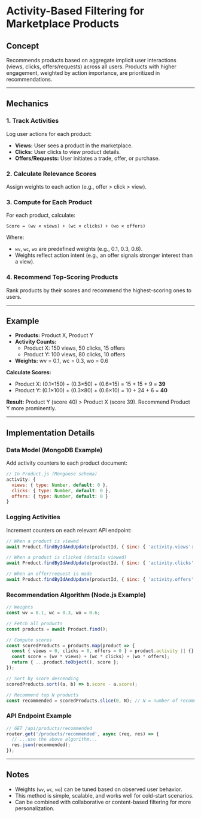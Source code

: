 # Activity-Based Filtering for Marketplace Products

## Concept
Recommends products based on aggregate implicit user interactions (views, clicks, offers/requests) across all users. Products with higher engagement, weighted by action importance, are prioritized in recommendations.

---

## Mechanics

### 1. Track Activities
Log user actions for each product:
- **Views:** User sees a product in the marketplace.
- **Clicks:** User clicks to view product details.
- **Offers/Requests:** User initiates a trade, offer, or purchase.

### 2. Calculate Relevance Scores
Assign weights to each action (e.g., offer > click > view).

### 3. Compute for Each Product
For each product, calculate:

    Score = (wv × views) + (wc × clicks) + (wo × offers)

Where:
- `wv`, `wc`, `wo` are predefined weights (e.g., 0.1, 0.3, 0.6).
- Weights reflect action intent (e.g., an offer signals stronger interest than a view).

### 4. Recommend Top-Scoring Products
Rank products by their scores and recommend the highest-scoring ones to users.

---

## Example

- **Products:** Product X, Product Y
- **Activity Counts:**
  - Product X: 150 views, 50 clicks, 15 offers
  - Product Y: 100 views, 80 clicks, 10 offers
- **Weights:** wv = 0.1, wc = 0.3, wo = 0.6

**Calculate Scores:**
- Product X: (0.1×150) + (0.3×50) + (0.6×15) = 15 + 15 + 9 = **39**
- Product Y: (0.1×100) + (0.3×80) + (0.6×10) = 10 + 24 + 6 = **40**

**Result:** Product Y (score 40) > Product X (score 39). Recommend Product Y more prominently.

---

## Implementation Details

### Data Model (MongoDB Example)
Add activity counters to each product document:
```js
// In Product.js (Mongoose schema)
activity: {
  views: { type: Number, default: 0 },
  clicks: { type: Number, default: 0 },
  offers: { type: Number, default: 0 }
}
```

### Logging Activities
Increment counters on each relevant API endpoint:
```js
// When a product is viewed
await Product.findByIdAndUpdate(productId, { $inc: { 'activity.views': 1 } });

// When a product is clicked (details viewed)
await Product.findByIdAndUpdate(productId, { $inc: { 'activity.clicks': 1 } });

// When an offer/request is made
await Product.findByIdAndUpdate(productId, { $inc: { 'activity.offers': 1 } });
```

### Recommendation Algorithm (Node.js Example)
```js
// Weights
const wv = 0.1, wc = 0.3, wo = 0.6;

// Fetch all products
const products = await Product.find();

// Compute scores
const scoredProducts = products.map(product => {
  const { views = 0, clicks = 0, offers = 0 } = product.activity || {};
  const score = (wv * views) + (wc * clicks) + (wo * offers);
  return { ...product.toObject(), score };
});

// Sort by score descending
scoredProducts.sort((a, b) => b.score - a.score);

// Recommend top N products
const recommended = scoredProducts.slice(0, N); // N = number of recommendations
```

### API Endpoint Example
```js
// GET /api/products/recommended
router.get('/products/recommended', async (req, res) => {
  // ...use the above algorithm...
  res.json(recommended);
});
```

---

## Notes
- Weights (`wv`, `wc`, `wo`) can be tuned based on observed user behavior.
- This method is simple, scalable, and works well for cold-start scenarios.
- Can be combined with collaborative or content-based filtering for more personalization. 